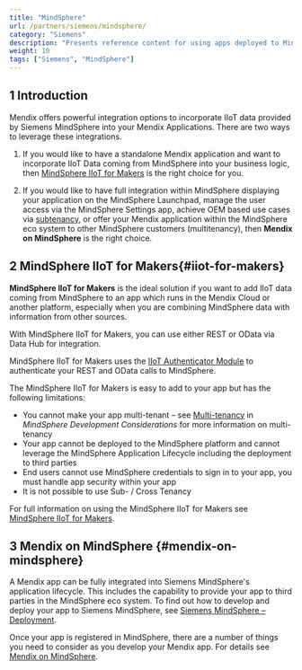 ```yaml
---
title: "MindSphere"
url: /partners/siemens/mindsphere/
category: "Siemens"
description: "Presents reference content for using apps deployed to MindSphere."
weight: 10
tags: ["Siemens", "MindSphere"]
---
```


## 1 Introduction

Mendix offers powerful integration options to incorporate IIoT data provided by Siemens MindSphere into your Mendix Applications. There are two ways to leverage these integrations.

1. If you would like to have a standalone Mendix application and want to incorporate IIoT Data coming from MindSphere into your business logic, then [MindSphere IIoT for Makers](#iiot-for-makers) is the right choice for you.

2. If you would like to have full integration within MindSphere displaying your application on the MindSphere Launchpad, manage the user access via the MindSphere Settings app, achieve OEM based use cases via [subtenancy](https://developer.mindsphere.io/howto/howto-subtenant-management.html), or offer your Mendix application within the MindSphere eco system to other MindSphere customers (multitenancy), then **Mendix on MindSphere** is the right choice.

## 2 MindSphere IIoT for Makers{#iiot-for-makers}

**MindSphere IIoT for Makers** is the ideal solution if you want to add IIoT data coming from MindSphere to an app which runs in the Mendix Cloud or another platform, especially when you are combining MindSphere data with information from other sources.

With MindSphere IIoT for Makers, you can use either REST or OData via Data Hub for integration.  

MindSphere IIoT for Makers uses the [IIoT Authenticator Module](https://marketplace.mendix.com/link/component/117578) to authenticate your REST and OData calls to MindSphere.

The MindSphere IIoT for Makers is easy to add to your app but has the following limitations:

* You cannot make your app multi-tenant – see [Multi-tenancy](/partners/siemens/mindsphere-development-considerations/#multitenancy) in *MindSphere Development Considerations* for more information on multi-tenancy
* Your app cannot be deployed to the MindSphere platform and cannot leverage the MindSphere Application Lifecycle including the deployment to third parties
* End users cannot use MindSphere credentials to sign in to your app, you must handle app security within your app
* It is not possible to use Sub- / Cross Tenancy

For full information on using the MindSphere IIoT for Makers see [MindSphere IIoT for Makers](/partners/siemens/mindsphere-app-service/).

## 3 Mendix on MindSphere {#mendix-on-mindsphere}

A Mendix app can be fully integrated into Siemens MindSphere's application lifecycle. This includes the capability to provide your app to third parties in the MindSphere eco system. To find out how to develop and deploy your app to Siemens MindSphere, see [Siemens MindSphere – Deployment](/developerportal/deploy/deploying-to-mindsphere/).

Once your app is registered in MindSphere, there are a number of things you need to consider as you develop your Mendix app. For details see [Mendix on MindSphere](/partners/siemens/mendix-on-mindsphere/).
